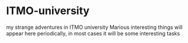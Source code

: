# ITMO-university
my strange adventures in ITMO university
Мarious interesting things will appear here periodically, in most cases it will be some interesting tasks
